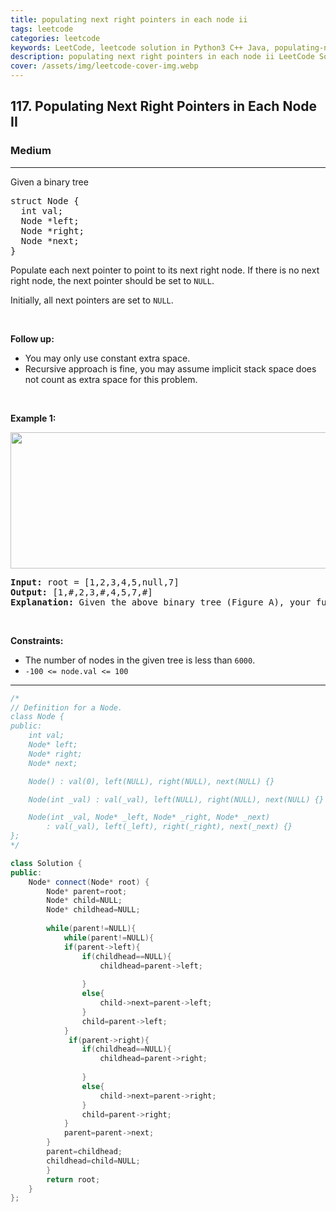 ```yaml
---
title: populating next right pointers in each node ii
tags: leetcode
categories: leetcode
keywords: LeetCode, leetcode solution in Python3 C++ Java, populating-next-right-pointers-in-each-node-ii solution
description: populating next right pointers in each node ii LeetCode Solution Explained
cover: /assets/img/leetcode-cover-img.webp
---
```





<h2>117. Populating Next Right Pointers in Each Node II</h2><h3>Medium</h3><hr><div><p>Given a binary tree</p>

<pre>struct Node {
  int val;
  Node *left;
  Node *right;
  Node *next;
}
</pre>

<p>Populate each next pointer to point to its next right node. If there is no next right node, the next pointer should be set to <code>NULL</code>.</p>

<p>Initially, all next pointers are set to <code>NULL</code>.</p>

<p>&nbsp;</p>

<p><strong>Follow up:</strong></p>

<ul>
	<li>You may only use constant extra space.</li>
	<li>Recursive approach is fine, you may assume implicit stack space does not count as extra space for this problem.</li>
</ul>

<p>&nbsp;</p>
<p><strong>Example 1:</strong></p>

<p><img alt="" src="https://assets.leetcode.com/uploads/2019/02/15/117_sample.png" style="width: 640px; height: 218px;"></p>

<pre><strong>Input:</strong> root = [1,2,3,4,5,null,7]
<strong>Output:</strong> [1,#,2,3,#,4,5,7,#]
<strong>Explanation: </strong>Given the above binary tree (Figure A), your function should populate each next pointer to point to its next right node, just like in Figure B. The serialized output is in level order as connected by the next pointers, with '#' signifying the end of each level.
</pre>

<p>&nbsp;</p>
<p><strong>Constraints:</strong></p>

<ul>
	<li>The number of nodes in the given tree is less than <code>6000</code>.</li>
	<li><code>-100&nbsp;&lt;= node.val &lt;= 100</code></li>
</ul>
</div>

---




```cpp
/*
// Definition for a Node.
class Node {
public:
    int val;
    Node* left;
    Node* right;
    Node* next;

    Node() : val(0), left(NULL), right(NULL), next(NULL) {}

    Node(int _val) : val(_val), left(NULL), right(NULL), next(NULL) {}

    Node(int _val, Node* _left, Node* _right, Node* _next)
        : val(_val), left(_left), right(_right), next(_next) {}
};
*/

class Solution {
public:
    Node* connect(Node* root) {
        Node* parent=root;
        Node* child=NULL;
        Node* childhead=NULL;
        
        while(parent!=NULL){
            while(parent!=NULL){
            if(parent->left){
                if(childhead==NULL){
                    childhead=parent->left;
                    
                }
                else{
                    child->next=parent->left;
                }
                child=parent->left;
            }
             if(parent->right){
                if(childhead==NULL){
                    childhead=parent->right;
                    
                }
                else{
                    child->next=parent->right;
                }
                child=parent->right;
            }
            parent=parent->next;
        }
        parent=childhead;
        childhead=child=NULL;
        }
        return root;
    }
};
```
